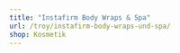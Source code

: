 ```yaml
---
title: "Instafirm Body Wraps & Spa"
url: /troy/instafirm-body-wraps-und-spa/
shop: Kosmetik
---
```

